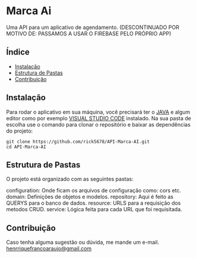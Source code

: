 # Marca Ai

Uma API para um aplicativo de agendamento. 
(DESCONTINUADO POR MOTIVO DE: PASSAMOS A USAR O FIREBASE PELO PRÓPRIO APP)

## Índice

- [Instalação](#instalação)
- [Estrutura de Pastas](#estrutura-de-pastas)
- [Contribuição](#contribuição)

## Instalação

Para rodar o aplicativo em sua máquina, você precisará ter o [JAVA](https://www.oracle.com/java/technologies/javase/jdk17-archive-downloads.html) e algum editor como por exemplo [VISUAL STUDIO CODE](https://code.visualstudio.com/download) instalado.
Na sua pasta de escolha use o comando para clonar o repositório e baixar as dependências do projeto:
```
git clone https://github.com/rick5678/API-Marca-AI.git
cd API-Marca-AI
```

## Estrutura de Pastas
O projeto está organizado com as seguintes pastas:

configuration: Onde ficam os arquivos de configuração como: cors etc.
domain: Definições de objetos e modelos.
repository: Aqui é feito as QUERYS para o banco de dados.
resource: URLS para a requisição dos metodos CRUD.
service: Lógica feita para cada URL que foi requisitada.

## Contribuição
Caso tenha alguma sugestão ou dúvida, me mande um e-mail. 
henrriquefrancoaraujo@gmail.com
